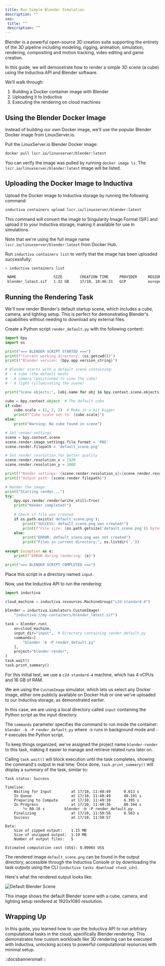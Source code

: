 ```yaml
---
title: Run Simple Blender Simulation
description: ""
seo:
 title: “”
 description: “”
---
```


Blender is a powerful open-source 3D creation suite supporting the entirety of the 3D pipeline including modeling, rigging, animation, simulation, rendering, compositing and motion tracking, video editing and game creation.

In this guide, we will demonstrate how to render a simple 3D scene (a cube) using the Inductiva API and Blender software.

We’ll walk through:
1. Building a Docker container image with Blender
2. Uploading it to Inductiva
3. Executing the rendering on cloud machines


## Using the Blender Docker Image
Instead of building our own Docker image, we'll use the popular Blender Docker image from LinuxServer.io.

Pull the LinuxServer.io Blender Docker image:

```bash
docker pull lscr.io/linuxserver/blender:latest
```

You can verify the image was pulled by running `docker image ls`. The `lscr.io/linuxserver/blender:latest` image will be listed.

## Uploading the Docker Image to Inductiva
Upload the Docker image to Inductiva storage by running the following command:

```bash
inductiva containers upload lscr.io/linuxserver/blender:latest
```

This command will convert the image to Singularity Image Format (SIF) and upload it to your Inductiva storage, making it available for use in simulations.

Note that we're using the full image name `lscr.io/linuxserver/blender:latest` from Docker Hub.

Run `inductiva containers list` to verify that the image has been uploaded successfully:

```bash
> inductiva containers list

 NAME                 SIZE        CREATION TIME     PROVIDER     REGION
 blender_latest.sif   1.32 GB     17/10, 10:46:31   GCP          europe-west1
```

## Running the Rendering Task
We'll now render Blender's default startup scene, which includes a cube, camera, and lighting setup. This is perfect for demonstrating Blender's capabilities without needing to download any external files.

Create a Python script `render_default.py` with the following content:

```python
import bpy
import os

print("=== BLENDER SCRIPT STARTED ===")
print(f"Current working directory: {os.getcwd()}")
print(f"Blender version: {bpy.app.version_string}")

# Blender starts with a default scene containing:
# - A cube (the default mesh)
# - A camera (positioned to view the cube)
# - A light (illuminating the scene)

print("Scene objects:", [obj.name for obj in bpy.context.scene.objects])

cube = bpy.context.object  # The default cube
if cube:
    cube.scale = (2, 2, 2)  # Make it a bit bigger
    print(f"Cube scale set to: {cube.scale}")
else:
    print("Warning: No cube found in scene")

# Set render settings
scene = bpy.context.scene
scene.render.image_settings.file_format = 'PNG'
scene.render.filepath = 'default_scene.png'

# Set render resolution for better quality
scene.render.resolution_x = 1920
scene.render.resolution_y = 1080

print(f"Render settings: {scene.render.resolution_x}x{scene.render.resolution_y}")
print(f"Output path: {scene.render.filepath}")

# Render the image
print("Starting render...")
try:
    bpy.ops.render.render(write_still=True)
    print("Render completed!")
    
    # Check if file was created
    if os.path.exists('default_scene.png'):
        print("SUCCESS: default_scene.png was created!")
        print(f"File size: {os.path.getsize('default_scene.png')} bytes")
    else:
        print("ERROR: default_scene.png was not created")
        print("Files in current directory:", os.listdir('.'))
        
except Exception as e:
    print(f"ERROR during rendering: {e}")

print("=== BLENDER SCRIPT COMPLETED ===")
```

Place this script in a directory named `input`.

Now, use the Inductiva API to run the rendering:

```python
import inductiva

cloud_machine = inductiva.resources.MachineGroup("c2d-standard-4")

blender = inductiva.simulators.CustomImage(
    "inductiva://my-containers/blender_latest.sif")

task = blender.run(
    on=cloud_machine,
    input_dir="input",  # Directory containing render_default.py
    commands=[
        "blender -b -P render_default.py"
    ],
    project="blender-render",
)
task.wait()
task.print_summary()
```

For this initial test, we use a `c2d-standard-4` machine, which has 4 vCPUs and 16 GB of RAM.

We are using the `CustomImage` simulator, which lets us select any Docker image, either one publicly available on Docker Hub or one we’ve uploaded to our Inductiva storage, as demonstrated earlier.

In this case, we are using a local directory called `input` containing the Python script as the input directory.

The `commands` parameter specifies the command to run inside the container: `blender -b -P render_default.py` where `-b` runs in background mode and `-P` executes the Python script.

To keep things organized, we've assigned the project name `blender-render` to this task, making it easier to manage and retrieve related runs later on.

Calling `task.wait()` will block execution until the task completes, showing the command's output in real time. Once done, `task.print_summary()` will display a summary of the task, similar to:

```
Task status: Success

Timeline:
	Waiting for Input         at 17/10, 11:48:49      0.613 s
	In Queue                  at 17/10, 11:48:49      40.191 s
	Preparing to Compute      at 17/10, 11:49:30      6.395 s
	In Progress               at 17/10, 11:49:36      80.344 s
		└> 80.16 s         blender -b -P render_default.py
	Finalizing                at 17/10, 11:50:56      0.563 s
	Success                   at 17/10, 11:50:57      

Data:
	Size of zipped output:    1.15 MB
	Size of unzipped output:  1.19 MB
	Number of output files:   5

Estimated computation cost (US$): 0.00065 US$
```

The rendered image `default_scene.png` can be found in the output directory, accessible through the Inductiva Console or by downloading the task outputs using the CLI (`inductiva tasks download <task_id>`).

Here's what the rendered output looks like:

![Default Blender Scene](../_static/default_scene.png)

This image shows the default Blender scene with a cube, camera, and lighting setup rendered at 1920x1080 resolution.


## Wrapping Up
In this guide, you learned how to use the Inductiva API to run arbitrary computational tasks in the cloud, specifically Blender rendering. This demonstrates how custom workloads like 3D rendering can be executed with Inductiva, unlocking access to powerful computational resources with minimal setup.

::docsbannersmall
::

